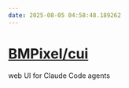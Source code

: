 ```yaml
---
date: 2025-08-05 04:58:48.189262
---
```


# [BMPixel/cui](https://github.com/BMPixel/cui)

web UI for Claude Code agents